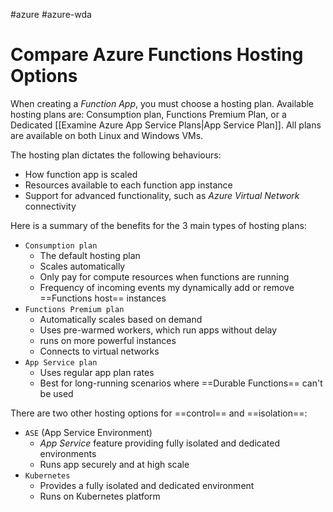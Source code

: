 #azure #azure-wda 

# Compare Azure Functions Hosting Options
When creating a *Function App*, you must choose a hosting plan.
Available hosting plans are: Consumption plan, Functions Premium Plan, or a Dedicated [[Examine Azure App Service Plans|App Service Plan]].
All plans are available on both Linux and Windows VMs.

The hosting plan dictates the following behaviours:
- How function app is scaled
- Resources available to each function app instance
- Support for advanced functionality, such as *Azure Virtual Network* connectivity

Here is a summary of the benefits for the 3 main types of hosting plans:
- `Consumption plan`
	- The default hosting plan
	- Scales automatically
	- Only pay for compute resources when functions are running
	- Frequency of incoming events my dynamically add or remove ==Functions host== instances
- `Functions Premium plan`
	- Automatically scales based on demand
	- Uses pre-warmed workers, which run apps without delay
	- runs on more powerful instances
	- Connects to virtual networks
- `App Service plan`
	- Uses regular app plan rates
	- Best for long-running scenarios where ==Durable Functions== can't be used

There are two other hosting options for ==control== and ==isolation==:
- `ASE` (App Service Environment)
	- *App Service* feature providing fully isolated and dedicated environments
	- Runs app securely and at high scale
- `Kubernetes`
	- Provides a fully isolated and dedicated environment
	- Runs on Kubernetes platform